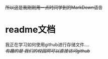 ~~所以这是我刚刚用一点时间学到的MarkDown语言~~   
# readme文档 
我正在学习如何使用github进行存储文件....   
~~*有趣的是 我们的校园网可以直接访问github*~~


